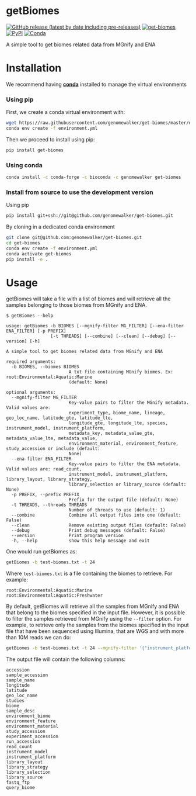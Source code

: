 
# getBiomes


[![GitHub release (latest by date including pre-releases)](https://img.shields.io/github/v/release/genomewalker/get-biomes?include_prereleases&label=version)](https://github.com/genomewalker/get-biomes/releases) [![get-biomes](https://github.com/genomewalker/get-biomes/workflows/getBiomes_ci/badge.svg)](https://github.com/genomewalker/get-biomes/actions) [![PyPI](https://img.shields.io/pypi/v/get-biomes)](https://pypi.org/project/get-biomes/) [![Conda](https://img.shields.io/conda/v/genomewalker/get-biomes)](https://anaconda.org/genomewalker/get-biomes)


A simple tool to get biomes related data from MGnify and ENA

# Installation

We recommend having [**conda**](https://docs.conda.io/en/latest/) installed to manage the virtual environments

### Using pip

First, we create a conda virtual environment with:

```bash
wget https://raw.githubusercontent.com/genomewalker/get-biomes/master/environment.yml
conda env create -f environment.yml
```

Then we proceed to install using pip:

```bash
pip install get-biomes
```

### Using conda

```bash
conda install -c conda-forge -c bioconda -c genomewalker get-biomes
```

### Install from source to use the development version

Using pip

```bash
pip install git+ssh://git@github.com/genomewalker/get-biomes.git
```

By cloning in a dedicated conda environment

```bash
git clone git@github.com:genomewalker/get-biomes.git
cd get-biomes
conda env create -f environment.yml
conda activate get-biomes
pip install -e .
```


# Usage

getBiomes will take a file with a list of biomes and will retrieve all the samples belonging to those biomes from MGnify and ENA.

```
$ getBiomes --help

usage: getBiomes -b BIOMES [--mgnify-filter MG_FILTER] [--ena-filter ENA_FILTER] [-p PREFIX]
                 [-t THREADS] [--combine] [--clean] [--debug] [--version] [-h]

A simple tool to get biomes related data from MGnify and ENA

required arguments:
  -b BIOMES, --biomes BIOMES
                        A txt file containing MGnify biomes. Ex: root:Environmental:Aquatic:Marine
                        (default: None)

optional arguments:
  --mgnify-filter MG_FILTER
                        Key-value pairs to filter the MGnify metadata. Valid values are:
                        experiment_type, biome_name, lineage, geo_loc_name, latitude_gte, latitude_lte,
                        longitude_gte, longitude_lte, species, instrument_model, instrument_platform,
                        metadata_key, metadata_value_gte, metadata_value_lte, metadata_value,
                        environment_material, environment_feature, study_accession or include (default:
                        None)
  --ena-filter ENA_FILTER
                        Key-value pairs to filter the ENA metadata. Valid values are: read_count,
                        instrument_model, instrument_platform, library_layout, library_strategy,
                        library_selection or library_source (default: None)
  -p PREFIX, --prefix PREFIX
                        Prefix for the output file (default: None)
  -t THREADS, --threads THREADS
                        Number of threads to use (default: 1)
  --combine             Combine all output files into one (default: False)
  --clean               Remove existing output files (default: False)
  --debug               Print debug messages (default: False)
  --version             Print program version
  -h, --help            show this help message and exit
```

One would run getBiomes as:

```bash
getBiomes -b test-biomes.txt -t 24
```

Where `test-biomes.txt` is a file containing the biomes to retrieve. For example:

```
root:Environmental:Aquatic:Marine
root:Environmental:Aquatic:Freshwater
```

By default, getBiomes will retrieve all the samples from MGnify and ENA that belong to the biomes specified in the input file. However, it is possible to filter the samples retrieved from MGnify using the `--filter` option. For example, to retrieve only the samples from the biomes specified in the input file that have been sequenced using Illumina, that are WGS and with more than 10M reads we can do:

```bash
getBiomes -b test-biomes.txt -t 24 --mgnify-filter '{"instrument_platform":"illumina","metadata_key":"investigation type","metadata_value":"metagenome"}' --ena-filter '{"library_layout":"PAIRED","library_strategy":"WGS","library_source":"METAGENOMIC","library_selection":"RANDOM", "read_count":10000000}'
```

The output file will contain the following columns:
```
accession
sample_accession
sample_name
longitude
latitude
geo_loc_name
studies
biome
sample_desc
environment_biome
environment_feature
environment_material
study_accession
experiment_accession
run_accession
read_count
instrument_model
instrument_platform
library_layout
library_strategy
library_selection
library_source
fastq_ftp
query_biome
```
